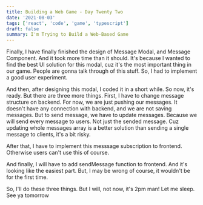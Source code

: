 ```yaml
---
title: Building a Web Game - Day Twenty Two
date: '2021-08-03'
tags: ['react', 'code', 'game', 'typescript']
draft: false
summary: I'm Trying to Build a Web-Based Game
---
```


Finally, I have finally finished the design of Message Modal, and Message Component. And it took more time than it should. It's because I wanted to find the best UI solution for this modal, cuz it's the most important thing in our game. People are gonna talk through of this stuff. So, I had to implement a good user experiment.

And then, after designing this modal, I coded it in a short while. So now, it's ready. But there are three more things. First, I have to change message structure on backend. For now, we are just pushing our messages. It doesn't have any connection with backend, and we are not saving messages. But to send message, we have to update messages. Because we will send every message to users. Not just the sended message. Cuz updating whole messages array is a better solution than sending a single message to clients, it's a bit risky.

After that, I have to implement this messsage subscription to frontend. Otherwise users can't use this of course.

And finally, I will have to add sendMessage function to frontend. And it's looking like the easiest part. But, I may be wrong of course, it wouldn't be for the first time.

So, I'll do these three things. But I will, not now, it's 2pm man! Let me sleep. See ya tomorrow